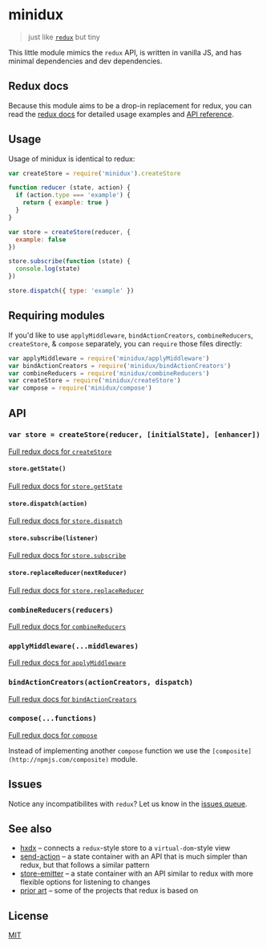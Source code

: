 # minidux

> just like [`redux`](https://github.com/reactjs/redux) but tiny

This little module mimics the `redux` API, is written in vanilla JS, and has minimal dependencies and dev dependencies.

## Redux docs

Because this module aims to be a drop-in replacement for redux, you can read the [redux docs](http://redux.js.org/) for detailed usage examples and [API reference](http://redux.js.org/docs/api/index.html).

## Usage

Usage of minidux is identical to redux:

```js
var createStore = require('minidux').createStore

function reducer (state, action) {
  if (action.type === 'example') {
    return { example: true }
  }
}

var store = createStore(reducer, {
  example: false
})

store.subscribe(function (state) {
  console.log(state)
})

store.dispatch({ type: 'example' })
```

## Requiring modules

If you'd like to use `applyMiddleware`, `bindActionCreators`, `combineReducers`, `createStore`, & `compose` separately, you can `require` those files directly:

```js
var applyMiddleware = require('minidux/applyMiddleware')
var bindActionCreators = require('minidux/bindActionCreators')
var combineReducers = require('minidux/combineReducers')
var createStore = require('minidux/createStore')
var compose = require('minidux/compose')
```

## API

### `var store = createStore(reducer, [initialState], [enhancer])`
[Full redux docs for `createStore`](http://redux.js.org/docs/api/createStore.html)

#### `store.getState()`
[Full redux docs for `store.getState`](http://redux.js.org/docs/api/Store.html#getState)

#### `store.dispatch(action)`
[Full redux docs for `store.dispatch`](http://redux.js.org/docs/api/Store.html#dispatch)

#### `store.subscribe(listener)`
[Full redux docs for `store.subscribe`](http://redux.js.org/docs/api/Store.html#subscribe)

#### `store.replaceReducer(nextReducer)`
[Full redux docs for `store.replaceReducer`](http://redux.js.org/docs/api/Store.html#replaceReducer)

### `combineReducers(reducers)`
[Full redux docs for `combineReducers`](http://redux.js.org/docs/api/combineReducers.html)

### `applyMiddleware(...middlewares)`
[Full redux docs for `applyMiddleware`](http://redux.js.org/docs/api/applyMiddleware.html)

### `bindActionCreators(actionCreators, dispatch)`
[Full redux docs for `bindActionCreators`](http://redux.js.org/docs/api/bindActionCreators.html)

### `compose(...functions)`
[Full redux docs for `compose`](http://redux.js.org/docs/api/compose.html)

Instead of implementing another `compose` function we use the `[composite](http://npmjs.com/composite)` module.

## Issues

Notice any incompatibilites with `redux`? Let us know in the [issues queue](issues).

## See also
- [hxdx](https://github.com/freeman-lab/hxdx) – connects a `redux`-style store to a `virtual-dom`-style view
- [send-action](https://github.com/sethvincent/send-action) – a state container with an API that is much simpler than redux, but that follows a similar pattern
- [store-emitter](https://github.com/sethvincent/store-emitter) – a state container with an API similar to redux with more flexible options for listening to changes
- [prior art](http://redux.js.org/docs/introduction/PriorArt.html) – some of the projects that redux is based on

## License

[MIT](LICENSE.md)
